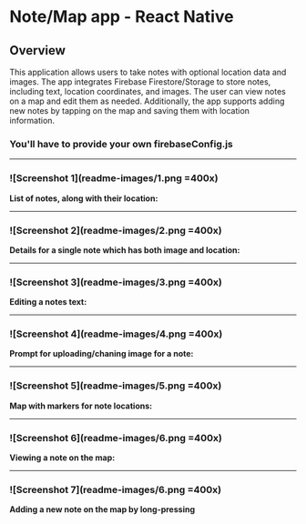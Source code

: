 # Note/Map app - React Native

## Overview

This application allows users to take notes with optional location data and images. The app integrates Firebase Firestore/Storage to store notes, including text, location coordinates, and images. The user can view notes on a map and edit them as needed. Additionally, the app supports adding new notes by tapping on the map and saving them with location information.

### You'll have to provide your own firebaseConfig.js

---

### ![Screenshot 1](readme-images/1.png =400x)
**List of notes, along with their location:**

---

### ![Screenshot 2](readme-images/2.png =400x)
**Details for a single note which has both image and location:**

---

### ![Screenshot 3](readme-images/3.png =400x)
**Editing a notes text:**

---

### ![Screenshot 4](readme-images/4.png =400x)
**Prompt for uploading/chaning image for a note:**

---

### ![Screenshot 5](readme-images/5.png =400x)
**Map with markers for note locations:**

---

### ![Screenshot 6](readme-images/6.png =400x)
**Viewing a note on the map:**

---

### ![Screenshot 7](readme-images/6.png =400x)
**Adding a new note on the map by long-pressing**